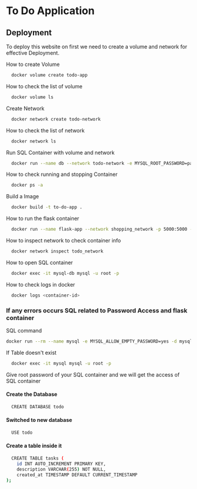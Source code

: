 
# To Do Application







## Deployment

To deploy this website on first we need to create a volume and network for effective Deployment.

How to create Volume 

```bash
  docker volume create todo-app
```

How to check the list of volume 

```bash
  docker volume ls
```
Create Network

```bash
  docker network create todo-network
```

How to check the list of network 

```bash
  docker network ls 
```

Run SQL Container with volume and network 

```bash 
  docker run --name db --network todo-network -e MYSQL_ROOT_PASSWORD=password -v mysql-data:/var/lib/mysql -d mysql:5.7
```
How to check running and stopping Container 

```bash 
  docker ps -a 
```
Build a Image

```bash 
  docker build -t to-do-app .
```

How to run the flask container 

```bash
  docker run --name flask-app --network shopping_network -p 5000:5000 -d to-do-app
```

How to inspect network to check container info 

```bash 
  docker network inspect todo_network
```

How to open SQL container 

```bash 
  docker exec -it mysql-db mysql -u root -p
```

How to check logs in docker 

```bash 
  docker logs <container-id>
```
  

### If any errors occurs SQL related to Password Access and flask container 

SQL command 

```bash 
docker run --rm --name mysql -e MYSQL_ALLOW_EMPTY_PASSWORD=yes -d mysql --skip-grant-tables
``` 

If Table doesn't exist 

```bash 
  docker exec -it mysql mysql -u root -p 
```
Give root password of your SQL container and we will get the access of SQL container

#### Create the Database

```bash 
  CREATE DATABASE todo
```
#### Switched to new database 

```bash 
  USE todo
```

#### Create a table inside it

```bash
  CREATE TABLE tasks (
    id INT AUTO_INCREMENT PRIMARY KEY,
    description VARCHAR(255) NOT NULL,
    created_at TIMESTAMP DEFAULT CURRENT_TIMESTAMP
);
```

